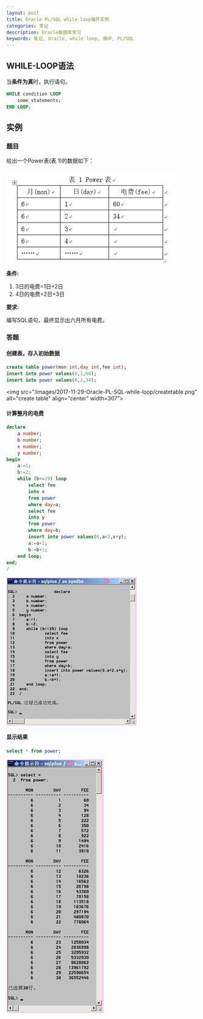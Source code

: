 ```yaml
---
layout: post
title: Oracle PL/SQL while loop循环实例
categories: 笔记
description: Oracle数据库学习
keywords: 笔记, Oracle, while loop, 循环, PL/SQL
---
```


## WHILE-LOOP语法

当**条件为真**时，执行语句。

```sql
WHILE condition LOOP
	some_statements;
END LOOP;
```

<!-- more -->

## 实例

### 题目

给出一个Power表(表 1)的数据如下：

<img src="/images/2017-11-29-Oracle-PL-SQL-while-loop/table1.png" alt="table1" align="center" width="446">

**条件:**

1. 3日的电费=1日+2日
2. 4日的电费=2日+3日

**要求:**

编写SQL语句，最终显示出六月所有电费。

### 答题

#### 创建表，存入初始数据

```sql
create table power(mon int,day int,fee int);
insert into power values(6,1,60);
insert into power values(6,2,34);
```

<img src="/images/2017-11-29-Oracle-PL-SQL-while-loop/createtable.png" alt="create table" align="center" width=307">

#### 计算整月的电费

```sql
declare
	a number;
	b number;
	x number;
	y number;
begin
	a:=1;
	b:=2;
	while (b<=29) loop
		select fee
		into x
		from power
		where day=a;
		select fee
		into y
		from power
		where day=b;
		insert into power values(6,a+2,x+y);
		a:=a+1;
		b:=b+1;
	end loop;
end;
/
```

<p><img src="/images/2017-11-29-Oracle-PL-SQL-while-loop/calculate.png" alt="calculate" align="center" width="341"></p>

#### 显示结果

```sql
select * from power;
```

<p><img src="/images/2017-11-29-Oracle-PL-SQL-while-loop/result.png" alt="result" align="center" width="254"></p>